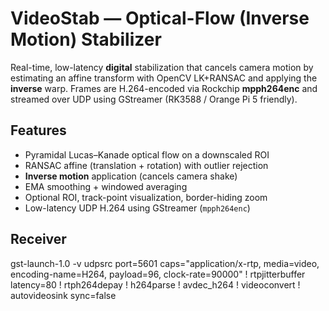 # VideoStab — Optical-Flow (Inverse Motion) Stabilizer
Real-time, low-latency **digital** stabilization that cancels camera motion by
estimating an affine transform with OpenCV LK+RANSAC and applying the **inverse**
warp. Frames are H.264-encoded via Rockchip **mpph264enc** and streamed over UDP
using GStreamer (RK3588 / Orange Pi 5 friendly).

## Features
- Pyramidal Lucas–Kanade optical flow on a downscaled ROI
- RANSAC affine (translation + rotation) with outlier rejection
- **Inverse motion** application (cancels camera shake)
- EMA smoothing + windowed averaging
- Optional ROI, track-point visualization, border-hiding zoom
- Low-latency UDP H.264 using GStreamer (`mpph264enc`)

## Receiver
gst-launch-1.0 -v udpsrc port=5601 caps="application/x-rtp,
media=video, encoding-name=H264, payload=96, clock-rate=90000" !
rtpjitterbuffer latency=80 ! rtph264depay ! h264parse ! avdec_h264 !
videoconvert ! autovideosink sync=false
